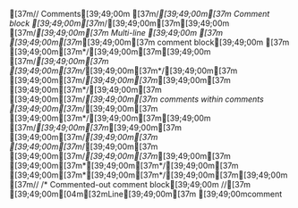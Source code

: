 [37m// Comments[39;49;00m
[37m/*[39;49;00m[37m Comment block [39;49;00m[37m*/[39;49;00m[37m[39;49;00m
[37m/*[39;49;00m[37m Multi-line [39;49;00m
[37m [39;49;00m[37m*[39;49;00m[37m comment block[39;49;00m
[37m [39;49;00m[37m*/[39;49;00m[37m[39;49;00m
[37m/*[39;49;00m[37m  [39;49;00m[37m/*[39;49;00m[37m*/[39;49;00m[37m [39;49;00m[37m/*[39;49;00m[37m*[39;49;00m[37m [39;49;00m[37m*/[39;49;00m[37m [39;49;00m[37m/*[39;49;00m[37m comments within comments [39;49;00m[37m*/[39;49;00m[37m [39;49;00m[37m*/[39;49;00m[37m[39;49;00m
[37m/*[39;49;00m[37m*[39;49;00m[37m   [39;49;00m[37m/*[39;49;00m[37m [39;49;00m[37m*/[39;49;00m[37m [39;49;00m[37m/*[39;49;00m[37m*[39;49;00m[37m [39;49;00m[37m*[39;49;00m[37m*/[39;49;00m[37m [39;49;00m[37m*[39;49;00m[37m*/[39;49;00m[37m[39;49;00m
[37m// /* Commented-out comment block[39;49;00m
//[37m [39;49;00m[04m[32mLine[39;49;00m[37m [39;49;00mcomment
